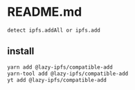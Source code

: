 # README.md

    detect ipfs.addAll or ipfs.add

## install

```bash
yarn add @lazy-ipfs/compatible-add
yarn-tool add @lazy-ipfs/compatible-add
yt add @lazy-ipfs/compatible-add
```

